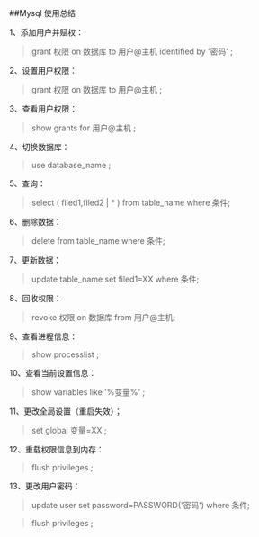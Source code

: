 ##Mysql 使用总结

1、添加用户并赋权：
>grant 权限 on 数据库 to 用户@主机 identified by '密码' ;

2、设置用户权限：
>grant 权限 on 数据库 to 用户@主机 ;

3、查看用户权限：
>show grants for 用户@主机 ;

4、切换数据库：
>use database_name ;

5、查询：
>select ( filed1,filed2 | * ) from table_name where 条件;

6、删除数据：
>delete from table_name where 条件;

7、更新数据：
>update table_name set filed1=XX where 条件;

8、回收权限：
>revoke 权限 on 数据库 from 用户@主机;

9、查看进程信息：
>show processlist ;

10、查看当前设置信息：
>show variables like '%变量%' ;

11、更改全局设置（重启失效）；
>set global  变量=XX ;

12、重载权限信息到内存：
>flush privileges ;

13、更改用户密码：
>update user set password=PASSWORD('密码') where 条件;

>flush privileges ;